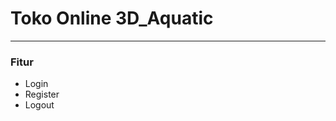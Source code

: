 # Toko Online 3D_Aquatic
<hr>
<h3>Fitur </h3>
<ul>
    <li>Login</li>
    <li>Register</li>
    <li>Logout</li>
</ul>
